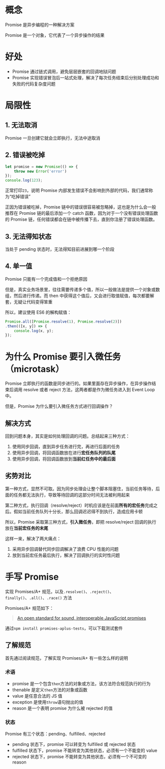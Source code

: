 # 概念
Promise 是异步编程的一种解决方案

Promise 是一个对象，它代表了一个异步操作的结果

# 好处
- Promise 通过链式调用，避免层层嵌套的回调地狱问题
- Promise 实现错误冒泡后一站式处理，解决了每次任务结束后分别处理成功和失败的代码复杂度问题

# 局限性
## 1. 无法取消
Promise 一旦创建它就会立即执行，无法中途取消

## 2. 错误被吃掉
```js
let promise = new Promise(() => {
    throw new Error('error')
});
console.log(123);
```
正常打印`23`，说明 Promise 内部发生错误不会影响到外部的代码，我们通常称为“吃掉错误”

正因为错误被吃掉，Promise 链中的错误很容易被忽略掉，这也是为什么会一般推荐在 Promise 链的最后添加一个 catch 函数，因为对于一个没有错误处理函数的 Promise 链，任何错误都会在链中被传播下去，直到你注册了错误处理函数。

## 3. 无法得知状态
当处于 pending 状态时，无法得知目前进展到哪一个阶段

## 4. 单一值
Promise 只能有一个完成值和一个拒绝原因

但是，真实业务场景里，往往需要传递多个值，所以一般做法是提供一个对象或数组，然后进行传递。而 then 中获得这个值后，又会进行取值赋值，每次都要解套，无疑让代码变得笨重

所以，建议使用 ES6 的解构赋值：
```js
Promise.all([Promise.resolve(1), Promise.resolve(2)])
.then(([x, y]) => {
    console.log(x, y);
});
```

# 为什么 Promise 要引入微任务（microtask）
Promise 立即执行的函数是同步进行的。如果里面存在异步操作，在异步操作结束后调用 resolve 或者 reject 方法，这两者都是作为微任务进入到 Event Loop 中。

但是，Promise 为什么要引入微任务方式进行回调操作？

## 解决方式
回到问题本身，其实是如何处理回调的问题。总结起来三种方式：
1. 使用同步回调，直到异步任务进行完，再进行后面的任务
2. 使用异步回调，将回调函数放在进行**宏任务队列的队尾**
3. 使用异步回调，将回调函数放到**当前红任务中的最后面**

## 劣势对比
第一种方式，显然不可取。因为同步处理会让整个脚本阻塞住，当前任务等待，后面的任务都无法执行，导致等待回调的这部分时间无法被利用起来

第二种方式，执行回调（resolve/reject）时机应该是在前面**所有的宏任务**完成之后。假如当前任务队列十分长，那么回调迟迟得不到执行，造成应用卡顿

所以，Promise 采取第三种方式，**引入微任务**，即把 resolve/reject 回调的执行放在**当前宏任务的末尾**

这样一来，解决了两大痛点：
1. 采用异步回调替代同步回调解决了浪费 CPU 性能的问题
2. 放到当前宏任务最后执行，解决了回调执行的实时性问题

# 手写 Promise
实现 Promises/A+ 规范，以及`.resolve()`、`.reject()`、`finally()`、`.all()`、`.race()` 方法

Promises/A+ 规范如下：
> [An open standard for sound, interoperable JavaScript promises](https://promisesaplus.com/)

通过`npm install promises-aplus-tests`，可以下载测试套件

## 了解规范
首先通过阅读规范，了解实现 Promises/A+ 有一些怎么样的说明

### 术语
- promise 是一个包含`then`方法的对象或方法，该方法符合规范执行的行为
- thenable 是定义`then`方法的对象或函数
- value 是任意合法的 JS 值
- exception 是使用`throw`语句抛出的值
- reason 是一个表明 promise 为什么被 rejected 的值

### 状态
Promise 有三个状态：pending、fulfilled、rejected  

- pending 状态下，promise 可以转变为 fulfilled 或 rejected 状态
- fulfilled 状态下，promise 不能转变为其他状态，必须有一个不能变的 value
- rejected 状态下，promise 不能转变为其他状态，必须有一个不可变的 reason